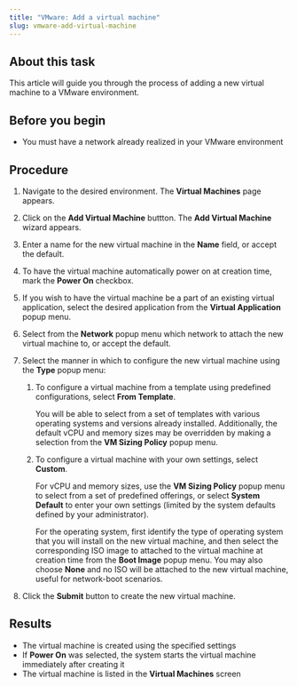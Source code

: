 ```yaml
---
title: "VMware: Add a virtual machine"
slug: vmware-add-virtual-machine
---
```


## About this task

This article will guide you through the process of adding a new virtual machine to a VMware environment.

## Before you begin

-   You must have a network already realized in your VMware environment

## Procedure

1.  Navigate to the desired environment. The **Virtual Machines** page appears.

2.  Click on the **Add Virtual Machine** buttton. The **Add Virtual Machine** wizard appears.

3.  Enter a name for the new virtual machine in the **Name** field, or accept the default.

4.  To have the virtual machine automatically power on at creation time, mark the **Power On** checkbox.

5.  If you wish to have the virtual machine be a part of an existing virtual application, select the desired application from the **Virtual Application** popup menu.

6.  Select from the **Network** popup menu which network to attach the new virtual machine to, or accept the default.

7.  Select the manner in which to configure the new virtual machine using the **Type** popup menu:

    1.  To configure a virtual machine from a template using predefined configurations, select **From Template**.

        You will be able to select from a set of templates with various operating systems and versions already installed. Additionally, the default vCPU and memory sizes may be overridden by making a selection from the **VM Sizing Policy** popup menu.

    2.  To configure a virtual machine with your own settings, select **Custom**.

        For vCPU and memory sizes, use the **VM Sizing Policy** popup menu to select from a set of predefined offerings, or select **System Default** to enter your own settings \(limited by the system defaults defined by your administrator\).

        For the operating system, first identify the type of operating system that you will install on the new virtual machine, and then select the corresponding ISO image to attached to the virtual machine at creation time from the **Boot Image** popup menu. You may also choose **None** and no ISO will be attached to the new virtual machine, useful for network-boot scenarios.

8.  Click the **Submit** button to create the new virtual machine.


## Results

-   The virtual machine is created using the specified settings
-   If **Power On** was selected, the system starts the virtual machine immediately after creating it
-   The virtual machine is listed in the **Virtual Machines** screen



